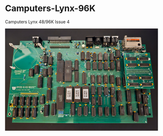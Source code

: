 # Camputers-Lynx-96K

Camputers Lynx 48/96K Issue 4

![Built 48/96K board in Green](https://github.com/Board-Folk/Camputers-Lynx/blob/main/images/Lynx4896.png)
